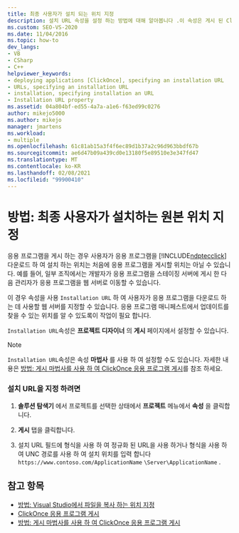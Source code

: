 ```yaml
---
title: 최종 사용자가 설치 되는 위치 지정
description: 설치 URL 속성을 설정 하는 방법에 대해 알아봅니다 .이 속성은 게시 된 ClickOnce 응용 프로그램을 설치 하기 위해 호스트 합니다.
ms.custom: SEO-VS-2020
ms.date: 11/04/2016
ms.topic: how-to
dev_langs:
- VB
- CSharp
- C++
helpviewer_keywords:
- deploying applications [ClickOnce], specifying an installation URL
- URLs, specifying an installation URL
- installation, specifying installation an URL
- Installation URL property
ms.assetid: 04a804bf-ed55-4a7a-a1e6-f63ed99c0276
author: mikejo5000
ms.author: mikejo
manager: jmartens
ms.workload:
- multiple
ms.openlocfilehash: 61c81ab15a3f4f6ec89d1b37a2c96d963bbdf67b
ms.sourcegitcommit: ae6d47b09a439cd0e13180f5e89510e3e347fd47
ms.translationtype: MT
ms.contentlocale: ko-KR
ms.lasthandoff: 02/08/2021
ms.locfileid: "99900410"
---
```

# <a name="how-to-specify-the-location-where-end-users-will-install-from"></a>방법: 최종 사용자가 설치하는 원본 위치 지정

응용 프로그램을 게시 하는 경우 사용자가 응용 프로그램을 [!INCLUDE[ndptecclick](../deployment/includes/ndptecclick_md.md)] 다운로드 하 여 설치 하는 위치는 처음에 응용 프로그램을 게시할 위치는 아닐 수 있습니다. 예를 들어, 일부 조직에서는 개발자가 응용 프로그램을 스테이징 서버에 게시 한 다음 관리자가 응용 프로그램을 웹 서버로 이동할 수 있습니다.

이 경우 속성을 사용 `Installation URL` 하 여 사용자가 응용 프로그램을 다운로드 하는 데 사용할 웹 서버를 지정할 수 있습니다. 응용 프로그램 매니페스트에서 업데이트를 찾을 수 있는 위치를 알 수 있도록이 작업이 필요 합니다.

`Installation URL`속성은 **프로젝트 디자이너** 의 **게시** 페이지에서 설정할 수 있습니다.

> [!NOTE]
> `Installation URL`속성은 속성 **마법사** 를 사용 하 여 설정할 수도 있습니다. 자세한 내용은 [방법: 게시 마법사를 사용 하 여 ClickOnce 응용 프로그램 게시](../deployment/how-to-publish-a-clickonce-application-using-the-publish-wizard.md)를 참조 하세요.

### <a name="to-specify-an-installation-url"></a>설치 URL을 지정 하려면

1. **솔루션 탐색기** 에서 프로젝트를 선택한 상태에서 **프로젝트** 메뉴에서 **속성** 을 클릭합니다.

2. **게시** 탭을 클릭합니다.

3. 설치 URL 필드에 형식을 사용 하 여 정규화 된 URL을 사용 하거나 형식을 사용 하 여 UNC 경로를 사용 하 여 설치 위치를 입력 합니다 `https://www.contoso.com/ApplicationName` `\Server\ApplicationName` .

## <a name="see-also"></a>참고 항목
- [방법: Visual Studio에서 파일을 복사 하는 위치 지정](../deployment/how-to-specify-where-visual-studio-copies-the-files.md)
- [ClickOnce 응용 프로그램 게시](../deployment/publishing-clickonce-applications.md)
- [방법: 게시 마법사를 사용 하 여 ClickOnce 응용 프로그램 게시](../deployment/how-to-publish-a-clickonce-application-using-the-publish-wizard.md)